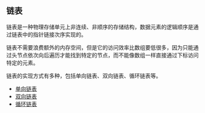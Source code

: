 ## 链表

链表是一种物理存储单元上非连续、非顺序的存储结构，数据元素的逻辑顺序是通过链表中的指针链接次序实现的。

链表不需要浪费额外的内存空间，但是它的访问效率比数组要低很多，因为只能通过头节点依次向后遍历才能找到特定的节点，而不能像数组一样直接通过下标访问特定的元素。

链表的实现方式有多种，包括单向链表、双向链表、循环链表等。

- [单向链表](single/README.md)
- [双向链表](double/README.md)
- [循环链表](circle/README.md)
  